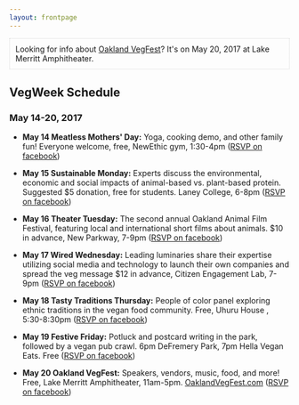 ```yaml
---
layout: frontpage
---
```


<p style="font-size: 1em; border: 1px dotted lightgray; padding: 10px">
  Looking for info about <a href="https://OaklandVegFest.com">Oakland VegFest</a>? It's on May 20, 2017 at Lake Merritt Amphitheater.
</p>

## VegWeek Schedule

### May 14-20, 2017


* **May 14 Meatless Mothers' Day:** Yoga, cooking demo, and other family fun! Everyone welcome, free, NewEthic gym, 1:30-4pm ([RSVP on facebook](https://www.facebook.com/events/736401573195691/))

* **May 15 Sustainable Monday:** Experts discuss the environmental, economic and social impacts of animal-based vs. plant-based protein. Suggested $5 donation, free for students. Laney College, 6-8pm ([RSVP on facebook](https://www.facebook.com/events/406973429661391/))

* **May 16 Theater Tuesday:** The second annual Oakland Animal Film Festival, featuring local and international short films about animals. $10 in advance, New Parkway, 7-9pm ([RSVP on facebook](https://www.facebook.com/events/400688113642432/))


* **May 17 Wired Wednesday:** Leading luminaries share their expertise utilizing social media and technology to launch their own companies and spread the veg message $12 in advance, Citizen Engagement Lab, 7-9pm ([RSVP on facebook](https://www.facebook.com/events/262378924211229/))

* **May 18 Tasty Traditions Thursday:** People of color panel exploring ethnic traditions in the vegan food community. Free, Uhuru House , 5:30-8:30pm ([RSVP on facebook](https://www.facebook.com/events/1492980597403068/))

* **May 19 Festive Friday:** Potluck and postcard writing in the park, followed by a vegan pub crawl. 6pm DeFremery Park, 7pm Hella Vegan Eats. Free ([RSVP on facebook](https://www.facebook.com/events/722870251220844/))

* **May 20 Oakland VegFest:** Speakers, vendors, music, food, and more! Free, Lake Merritt Amphitheater, 11am-5pm. [OaklandVegFest.com](https://OaklandVegFest.com) ([RSVP on facebook](https://www.facebook.com/events/1896232510620160/))
